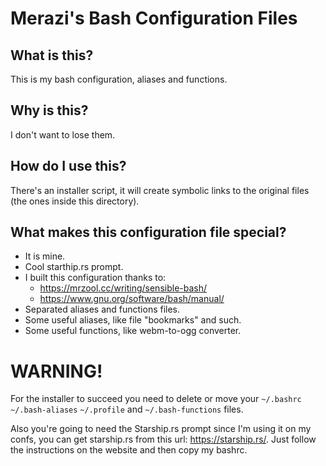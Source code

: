 # Merazi's Bash Configuration Files

## What is this?
This is my bash configuration, aliases and functions.

## Why is this?
I don't want to lose them.

## How do I use this?
There's an installer script, it will create symbolic links to the original
files (the ones inside this directory).

## What makes this configuration file special?
- It is mine.
- Cool starthip.rs prompt.
- I built this configuration thanks to:
  + https://mrzool.cc/writing/sensible-bash/
  + https://www.gnu.org/software/bash/manual/
- Separated aliases and functions files.
- Some useful aliases, like file "bookmarks" and such.
- Some useful functions, like webm-to-ogg converter.

# WARNING!

For the installer to succeed you need to delete or move your `~/.bashrc`
`~/.bash-aliases` `~/.profile` and `~/.bash-functions` files.

Also you're going to need the Starship.rs prompt since I'm using it on my confs,
you can get starship.rs from this url: https://starship.rs/. Just follow the
instructions on the website and then copy my bashrc.
